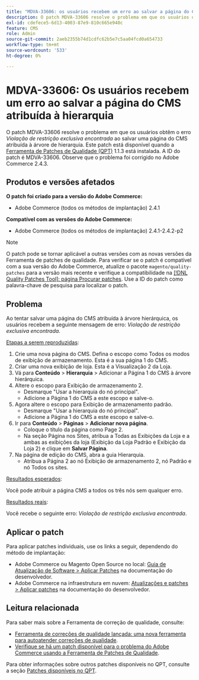 ```yaml
---
title: "MDVA-33606: os usuários recebem um erro ao salvar a página do CMS atribuída à hierarquia"
description: O patch MDVA-33606 resolve o problema em que os usuários obtêm o erro *Violação de restrição exclusiva encontrada* ao salvar uma página do CMS atribuída à árvore de hierarquia. Este patch está disponível quando a [Ferramenta de correções de qualidade (QPT)](/help/announcements/adobe-commerce-announcements/magento-quality-patches-released-new-tool-to-self-serve-quality-patches.md) 1.1.3 está instalada. A ID do patch é MDVA-33606. Observe que o problema foi corrigido no Adobe Commerce 2.4.3.
exl-id: cdefece5-6d13-4003-87e9-810c665e940c
feature: CMS
role: Admin
source-git-commit: 2aeb2355b74d1cdfc62b5e7c5aa04fcd0a654733
workflow-type: tm+mt
source-wordcount: '533'
ht-degree: 0%

---
```


# MDVA-33606: Os usuários recebem um erro ao salvar a página do CMS atribuída à hierarquia

O patch MDVA-33606 resolve o problema em que os usuários obtêm o erro *Violação de restrição exclusiva encontrada* ao salvar uma página do CMS atribuída à árvore de hierarquia. Este patch está disponível quando a [Ferramenta de Patches de Qualidade (QPT)](/help/announcements/adobe-commerce-announcements/magento-quality-patches-released-new-tool-to-self-serve-quality-patches.md) 1.1.3 está instalada. A ID do patch é MDVA-33606. Observe que o problema foi corrigido no Adobe Commerce 2.4.3.

## Produtos e versões afetados

**O patch foi criado para a versão do Adobe Commerce:**

* Adobe Commerce (todos os métodos de implantação) 2.4.1

**Compatível com as versões do Adobe Commerce:**

* Adobe Commerce (todos os métodos de implantação) 2.4.1-2.4.2-p2

>[!NOTE]
>
>O patch pode se tornar aplicável a outras versões com as novas versões da Ferramenta de patches de qualidade. Para verificar se o patch é compatível com a sua versão do Adobe Commerce, atualize o pacote `magento/quality-patches` para a versão mais recente e verifique a compatibilidade na [[!DNL Quality Patches Tool]: página Procurar patches](https://experienceleague.adobe.com/tools/commerce-quality-patches/index.html). Use a ID do patch como palavra-chave de pesquisa para localizar o patch.

## Problema

Ao tentar salvar uma página do CMS atribuída à árvore hierárquica, os usuários recebem a seguinte mensagem de erro: *Violação de restrição exclusiva encontrada*.

<u>Etapas a serem reproduzidas</u>:

1. Crie uma nova página do CMS. Defina o escopo como Todos os modos de exibição de armazenamento. Esta é a sua página 1 do CMS.
1. Criar uma nova exibição de loja. Esta é a Visualização 2 da Loja.
1. Vá para **Conteúdo** > **Hierarquia** > Adicionar a Página 1 do CMS à árvore hierárquica.
1. Altere o escopo para Exibição de armazenamento 2.
   * Desmarque &quot;Usar a hierarquia do nó principal&quot;.
   * Adicione a Página 1 do CMS a este escopo e salve-o.
1. Agora altere o escopo para Exibição de armazenamento padrão.
   * Desmarque &quot;Usar a hierarquia do nó principal&quot;.
   * Adicione a Página 1 do CMS a este escopo e salve-o.
1. Ir para **Conteúdo** > **Páginas** > **Adicionar nova página**.
   * Coloque o título da página como Page 2.
   * Na seção Página nos Sites, atribua a Todas as Exibições da Loja e a ambas as exibições da loja (Exibição da Loja Padrão e Exibição da Loja 2) e clique em **Salvar Página**.
1. Na página de edição do CMS, abra a guia Hierarquia.
   * Atribua a Página 2 ao nó Exibição de armazenamento 2, nó Padrão e nó Todos os sites.

<u>Resultados esperados</u>:

Você pode atribuir a página CMS a todos os três nós sem qualquer erro.

<u>Resultados reais</u>:

Você recebe o seguinte erro: *Violação de restrição exclusiva encontrada*.

## Aplicar o patch

Para aplicar patches individuais, use os links a seguir, dependendo do método de implantação:

* Adobe Commerce ou Magento Open Source no local: [Guia de Atualização de Software > Aplicar Patches](https://experienceleague.adobe.com/en/docs/commerce-operations/tools/quality-patches-tool/usage) na documentação do desenvolvedor.
* Adobe Commerce na infraestrutura em nuvem: [Atualizações e patches > Aplicar patches](https://experienceleague.adobe.com/en/docs/commerce-cloud-service/user-guide/develop/upgrade/apply-patches) na documentação do desenvolvedor.

## Leitura relacionada

Para saber mais sobre a Ferramenta de correção de qualidade, consulte:

* [Ferramenta de correções de qualidade lançada: uma nova ferramenta para autoatender correções de qualidade](/help/announcements/adobe-commerce-announcements/magento-quality-patches-released-new-tool-to-self-serve-quality-patches.md).
* [Verifique se há um patch disponível para o problema do Adobe Commerce usando a Ferramenta de Patches de Qualidade](/help/support-tools/patches-available-in-qpt-tool/check-patch-for-magento-issue-with-magento-quality-patches.md).

Para obter informações sobre outros patches disponíveis no QPT, consulte a seção [Patches disponíveis no QPT](https://support.magento.com/hc/en-us/sections/360010506631-Patches-available-in-MQP-tool-).

